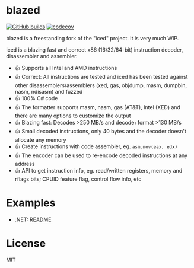 # blazed
[![GitHub builds](https://github.com/joharasmus/blazed/workflows/GitHub%20CI/badge.svg)](https://github.com/joharasmus/blazed/actions) 
[![codecov](https://codecov.io/gh/joharasmus/blazed/branch/master/graph/badge.svg)](https://codecov.io/gh/joharasmus/blazed)

blazed is a freestanding fork of the "iced" project. It is very much WIP.

iced is a blazing fast and correct x86 (16/32/64-bit) instruction decoder, disassembler and assembler.

- 👍 Supports all Intel and AMD instructions
- 👍 Correct: All instructions are tested and iced has been tested against other disassemblers/assemblers (xed, gas, objdump, masm, dumpbin, nasm, ndisasm) and fuzzed
- 👍 100% C# code
- 👍 The formatter supports masm, nasm, gas (AT&T), Intel (XED) and there are many options to customize the output
- 👍 Blazing fast: Decodes >250 MB/s and decode+format >130 MB/s
- 👍 Small decoded instructions, only 40 bytes and the decoder doesn't allocate any memory
- 👍 Create instructions with code assembler, eg. `asm.mov(eax, edx)`
- 👍 The encoder can be used to re-encode decoded instructions at any address
- 👍 API to get instruction info, eg. read/written registers, memory and rflags bits; CPUID feature flag, control flow info, etc

# Examples

- .NET: [README](https://github.com/joharasmus/blazed/blob/master/src/Blazed/README.md)

# License

MIT
